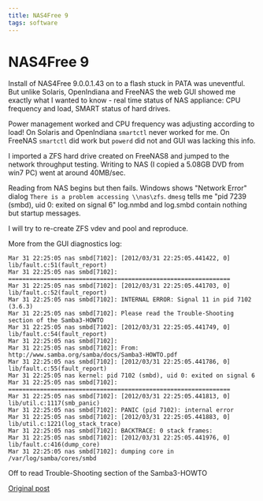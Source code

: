 ```yaml
---
title: NAS4Free 9
tags: software
---
```


# NAS4Free 9

Install of NAS4Free 9.0.0.1.43 on to a flash stuck in PATA was uneventful.
But unlike Solaris, OpenIndiana and FreeNAS the web GUI showed me exactly what
I wanted to know - real time status of NAS appliance: CPU frequency and load,
SMART status of hard drives.

Power management worked and CPU frequency was adjusting according to load!
On Solaris and OpenIndiana `smartctl` never worked for me. On FreeNAS
`smartctl` did work but `powerd` did not and GUI was lacking this info.

I imported a ZFS hard drive created on FreeNAS8 and jumped to the network
throughput testing. Writing to NAS (I copied a 5.08GB DVD from win7 PC) went at
around 40MB/sec.

Reading from NAS begins but then fails. Windows shows "Network Error" dialog
`There is a problem accessing \\nas\zfs`.
`dmesg` tells me "pid 7239 (smbd), uid 0: exited on signal 6"
log.nmbd and log.smbd contain nothing but startup messages.

I will try to re-create ZFS vdev and pool and reproduce.

More from the GUI diagnostics log:

```
Mar 31 22:25:05 nas smbd[7102]: [2012/03/31 22:25:05.441422, 0] lib/fault.c:51(fault_report)
Mar 31 22:25:05 nas smbd[7102]: ===============================================================
Mar 31 22:25:05 nas smbd[7102]: [2012/03/31 22:25:05.441703, 0] lib/fault.c:52(fault_report)
Mar 31 22:25:05 nas smbd[7102]: INTERNAL ERROR: Signal 11 in pid 7102 (3.6.3)
Mar 31 22:25:05 nas smbd[7102]: Please read the Trouble-Shooting section of the Samba3-HOWTO
Mar 31 22:25:05 nas smbd[7102]: [2012/03/31 22:25:05.441749, 0] lib/fault.c:54(fault_report)
Mar 31 22:25:05 nas smbd[7102]:
Mar 31 22:25:05 nas smbd[7102]: From: http://www.samba.org/samba/docs/Samba3-HOWTO.pdf
Mar 31 22:25:05 nas smbd[7102]: [2012/03/31 22:25:05.441786, 0] lib/fault.c:55(fault_report)
Mar 31 22:25:05 nas kernel: pid 7102 (smbd), uid 0: exited on signal 6
Mar 31 22:25:05 nas smbd[7102]: ===============================================================
Mar 31 22:25:05 nas smbd[7102]: [2012/03/31 22:25:05.441813, 0] lib/util.c:1117(smb_panic)
Mar 31 22:25:05 nas smbd[7102]: PANIC (pid 7102): internal error
Mar 31 22:25:05 nas smbd[7102]: [2012/03/31 22:25:05.441883, 0] lib/util.c:1221(log_stack_trace)
Mar 31 22:25:05 nas smbd[7102]: BACKTRACE: 0 stack frames:
Mar 31 22:25:05 nas smbd[7102]: [2012/03/31 22:25:05.441976, 0] lib/fault.c:416(dump_core)
Mar 31 22:25:05 nas smbd[7102]: dumping core in /var/log/samba/cores/smbd
```

Off to read Trouble-Shooting section of the Samba3-HOWTO

[Original post](https://nasfuss.blogspot.com/2012/03/nas4free.html)
